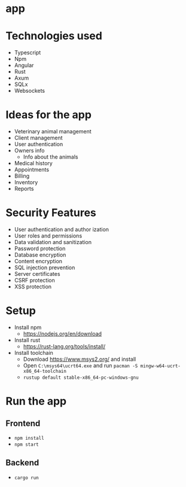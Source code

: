 # app

# Technologies used

- Typescript
- Npm
- Angular
- Rust
- Axum
- SQLx
- Websockets

# Ideas for the app

- Veterinary animal management
- Client management
- User authentication
- Owners info
    - Info about the animals
- Medical history
- Appointments
- Billing
- Inventory
- Reports

# Security Features

- User authentication and author  ization
- User roles and permissions
- Data validation and sanitization
- Password protection
- Database encryption
- Content encryption
- SQL injection prevention
- Server certificates
- CSRF protection
- XSS protection

# Setup

- Install npm
    - https://nodejs.org/en/download
- Install rust
    - https://rust-lang.org/tools/install/
- Install toolchain
    - Download https://www.msys2.org/ and install
    - Open `C:\msys64\ucrt64.exe` and run `pacman -S mingw-w64-ucrt-x86_64-toolchain`
    - `rustup default stable-x86_64-pc-windows-gnu`

# Run the app

## Frontend

- `npm install`
- `npm start`

## Backend

- `cargo run`